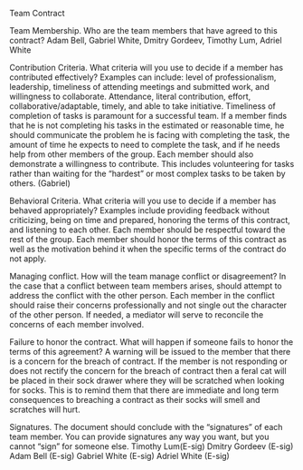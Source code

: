 Team Contract


Team Membership. Who are the team members that have agreed to this contract?
Adam Bell, Gabriel White, Dmitry Gordeev, Timothy Lum, Adriel White

Contribution Criteria. What criteria will you use to decide if a member has contributed effectively? Examples can include: level of professionalism, leadership, timeliness of attending meetings and submitted work, and willingness to collaborate.
Attendance, literal contribution, effort, collaborative/adaptable, timely, and able to take initiative.
Timeliness of completion of tasks is paramount for a successful team. If a member finds that he is not completing his tasks in the estimated or reasonable time, he should communicate the problem he is facing with completing the task, the amount of time he expects to need to complete the task, and if he needs help from other members of the group.
Each member should also demonstrate a willingness to contribute. This includes volunteering for tasks rather than waiting for the “hardest” or most complex tasks to be taken by others. (Gabriel)

Behavioral Criteria. What criteria will you use to decide if a member has behaved appropriately? Examples include providing feedback without criticizing, being on time and prepared, honoring the terms of this contract, and listening to each other.
Each member should be respectful toward the rest of the group.
Each member should honor the terms of this contract as well as the motivation behind it when the specific terms of the contract do not apply.

Managing conflict. How will the team manage conflict or disagreement?
In the case that a conflict between team members arises, should attempt to address the conflict with the other person. Each member in the conflict should raise their concerns professionally and not single out the character of the other person.
If needed, a mediator will serve to reconcile the concerns of each member involved.

Failure to honor the contract. What will happen if someone fails to honor the terms of this agreement?
A warning will be issued to the member that there is a concern for the breach of contract. If the member is not responding or does not rectify the concern for the breach of contract then a feral cat will be placed in their sock drawer where they will be scratched when looking for socks. This is to remind them that there are immediate and long term consequences to breaching a contract as their socks will smell and scratches will hurt.

Signatures. The document should conclude with the “signatures” of each team member. You can provide signatures any way you want, but you cannot “sign” for someone else.
Timothy Lum(E-sig)
Dmitry Gordeev (E-sig)
Adam Bell (E-sig)
Gabriel White (E-sig)
Adriel White (E-sig)
